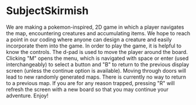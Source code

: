 # SubjectSkirmish
We are making a pokemon-inspired, 2D game in which a player navigates the map, encountering creatures and accumulating items.
We hope to reach a point in our coding where anyone can design a creature and easily incorporate them into the game. In order to play the game, it is helpful to know the controls. The d-pad is used to move the player around the board. Clicking "M" opens the menu, which is navigated with space or enter (used interchangeably) to select a button and "B" to return to the previous display screen (unless the continue option is available). Moving through doors will lead to new randomly generated maps. There is currently no way to return to a previous map. If you are for any reason trapped, pressing "R" will refresh the screen with a new board so that you may continue your adventure. Enjoy!